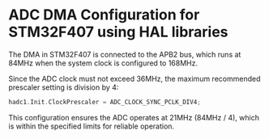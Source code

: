 # ADC DMA Configuration for STM32F407 using HAL libraries

The DMA in STM32F407 is connected to the APB2 bus, which runs at 84MHz when the system clock is configured to 168MHz.

Since the ADC clock must not exceed 36MHz, the maximum recommended prescaler setting is division by 4:

```c
hadc1.Init.ClockPrescaler = ADC_CLOCK_SYNC_PCLK_DIV4;
```

This configuration ensures the ADC operates at 21MHz (84MHz / 4), which is within the specified limits for reliable operation.
